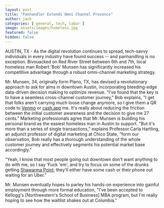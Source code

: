 ```yaml
---
layout: post
title: "Panhandler Extends Omni Channel Presence"
author: jack
categories: [ general, tech, labor ]
image: assets/images/homeless.jpg
featured: false
hidden: false
---
```


AUSTIN, TX - As the digital revolution continues to spread, tech-savvy individuals in every industry have found success -- and panhandling is no exception. Bivouacked on Red River Street between 6th and 7th, local homeless man Robert 'Bob' Munsen has significantly increased his competitive advantage through a robust omni-channel marketing strategy. 

Mr. Munsen, 34, originally form Plano, TX, has devised a revolutionary approach to ask for alms in downtown Austin, incorporating bleeding-edge data-driven decision making to optimize revenue. "I've found that the key is to have a seamless cross-channel customer journey," Bob explains, "I get that folks aren't carrying much loose change anymore, so I give them a QR code to [Venmo](https://venmo.com/) or [cash.app](https://cash.app) me. It's really about reducing the friction between the initial customer awareness and the decision to give me 27 cents." Marketing professionals agree that Mr. Munsen is building his personal brand as the easiest homeless man in Austin to support. "But it's more than a series of single transactions," explains Professor Carla Hartling, an adjunct professor of digital marketing at Chico State, "form our observation, Bob really has a thorough understanding of the whole customer journey and effectively segments his potential market base accordingly."

"Yeah, I know that most people going out downtown don't want anything to do with me, so I say 'Fuck 'em', and try to focus on some of the drunks getting [Shawarma Point](http://www.shawarmapoint.net/); they'll either have some cash or their phone out waiting for an Uber."

Mr. Munsen eventually hopes to parley his hands-on experience into gainful employment through more formal education, "I've been accepted to Kellogg's [Northwestern's School of Business] MBA program, but I'm really hoping to see how the waitlist shakes out at Columbia."